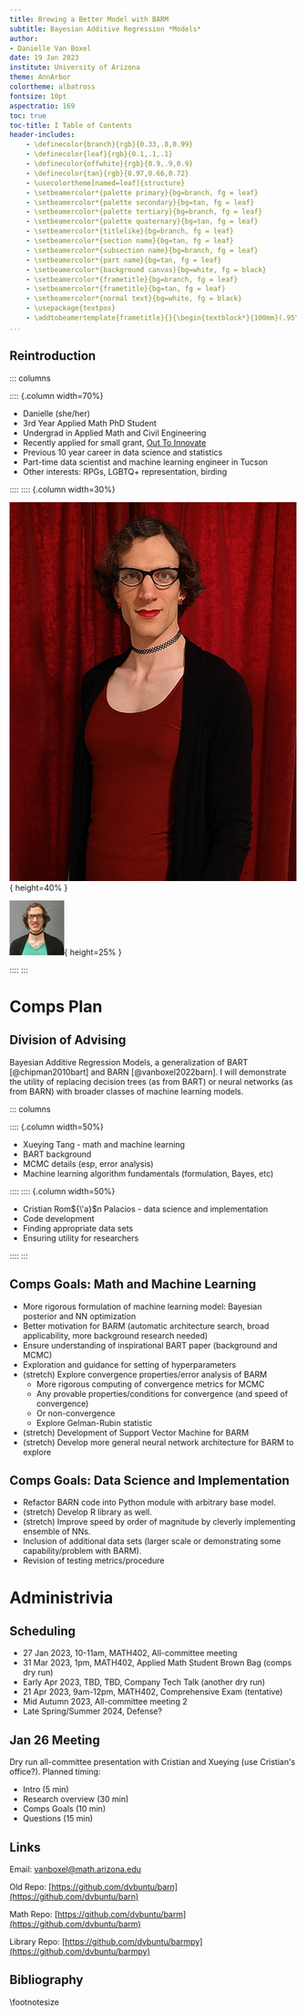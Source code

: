 ```yaml
---
title: Brewing a Better Model with BARM
subtitle: Bayesian Additive Regression *Models*
author:
- Danielle Van Boxel
date: 19 Jan 2023
institute: University of Arizona
theme: AnnArbor
colortheme: albatross
fontsize: 10pt
aspectratio: 169
toc: true
toc-title: I Table of Contents
header-includes:
    - \definecolor{branch}{rgb}{0.33,.8,0.99}
    - \definecolor{leaf}{rgb}{0.1,.1,.1}
    - \definecolor{offwhite}{rgb}{0.9,.9,0.9}
    - \definecolor{tan}{rgb}{0.97,0.66,0.72}
    - \usecolortheme[named=leaf]{structure}
    - \setbeamercolor*{palette primary}{bg=branch, fg = leaf}
    - \setbeamercolor*{palette secondary}{bg=tan, fg = leaf}
    - \setbeamercolor*{palette tertiary}{bg=branch, fg = leaf}
    - \setbeamercolor*{palette quaternary}{bg=tan, fg = leaf}
    - \setbeamercolor*{titlelike}{bg=branch, fg = leaf}
    - \setbeamercolor*{section name}{bg=tan, fg = leaf}
    - \setbeamercolor*{subsection name}{bg=branch, fg = leaf}
    - \setbeamercolor*{part name}{bg=tan, fg = leaf}
    - \setbeamercolor*{background canvas}{bg=white, fg = black}
    - \setbeamercolor*{frametitle}{bg=branch, fg = leaf}
    - \setbeamercolor*{frametitle}{bg=tan, fg = leaf}
    - \setbeamercolor*{normal text}{bg=white, fg = black}
    - \usepackage{textpos}
    - \addtobeamertemplate{frametitle}{}{\begin{textblock*}{100mm}(.95\textwidth,-0.9cm)\includegraphics[height=0.9cm,width=0.9cm]{figs/cute_ua.png}\end{textblock*}}
...
```


## Reintroduction

::: columns

:::: {.column width=70%}

* Danielle (she/her)
* 3rd Year Applied Math PhD Student
* Undergrad in Applied Math and Civil Engineering
* Recently applied for small grant, [Out To Innovate](https://noglstp.org/programs-projects/career-development-fellowship/)
* Previous 10 year career in data science and statistics
* Part-time data scientist and machine learning engineer in Tucson
* Other interests: RPGs, LGBTQ+ representation, birding

::::
:::: {.column width=30%}

![Professional Danielle](figs/danielle_prof.jpg){ height=40% }

![Cute Danielle](figs/danielle_cute.jpg){ height=25% }

::::
:::

# Comps Plan

## Division of Advising

Bayesian Additive Regression Models, a generalization of BART [@chipman2010bart] and BARN [@vanboxel2022barn].  I will demonstrate the utility of replacing decision trees (as from BART) or neural networks (as from BARN) with broader classes of machine learning models.

::: columns

:::: {.column width=50%}

* Xueying Tang - math and machine learning
* BART background
* MCMC details (esp, error analysis)
* Machine learning algorithm fundamentals (formulation, Bayes, etc)

::::
:::: {.column width=50%}

* Cristian Rom${\'a}$n Palacios - data science and implementation
* Code development
* Finding appropriate data sets
* Ensuring utility for researchers

::::
:::


## Comps Goals: Math and Machine Learning

* More rigorous formulation of machine learning model: Bayesian posterior and NN optimization
* Better motivation for BARM (automatic architecture search, broad applicability, more background research needed)
* Ensure understanding of inspirational BART paper (background and MCMC)
* Exploration and guidance for setting of hyperparameters
* (stretch) Explore convergence properties/error analysis of BARM
    * More rigorous computing of convergence metrics for MCMC
    * Any provable properties/conditions for convergence (and speed of convergence)
    * Or non-convergence
    * Explore Gelman-Rubin statistic
* (stretch) Development of Support Vector Machine for BARM
* (stretch) Develop more general neural network architecture for BARM to explore

## Comps Goals: Data Science and Implementation

* Refactor BARN code into Python module with arbitrary base model.
* (stretch) Develop R library as well.
* (stretch) Improve speed by order of magnitude by cleverly implementing ensemble of NNs.
* Inclusion of additional data sets (larger scale or demonstrating some capability/problem with BARM).
* Revision of testing metrics/procedure

# Administrivia

## Scheduling

* 27 Jan 2023, 10-11am, MATH402, All-committee meeting
* 31 Mar 2023, 1pm, MATH402, Applied Math Student Brown Bag (comps dry run)
* Early Apr 2023, TBD, TBD, Company Tech Talk (another dry run)
* 21 Apr 2023, 9am-12pm, MATH402, Comprehensive Exam (tentative)
* Mid Autumn 2023, All-committee meeting 2
* Late Spring/Summer 2024, Defense?

## Jan 26 Meeting

Dry run all-committee presentation with Cristian and Xueying (use Cristian's office?).  Planned timing:

* Intro (5 min)
* Research overview (30 min)
* Comps Goals (10 min)
* Questions (15 min)

## Links

Email: vanboxel@math.arizona.edu

Old Repo: [https://github.com/dvbuntu/barn](https://github.com/dvbuntu/barn)

Math Repo: [https://github.com/dvbuntu/barm](https://github.com/dvbuntu/barm)

Library Repo: [https://github.com/dvbuntu/barmpy](https://github.com/dvbuntu/barmpy)

## Bibliography

\footnotesize

[//]: # (Fixing highlighting_)
